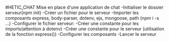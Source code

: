 #HETIC_CHAT
Mise en place d'une application de chat
-Initialiser le dossier serveur(npm init)
-Créer un fichier pour le serveur
-Importer les composants express, body-parser, dotenv, ejs, mongoose, path (npm i -s ...)
-Configurer le fichier serveur:
    -Créer une constante pour les imports(attention à dotenv)
    -Créer une constante pour le serveur (utilisation de la fonction express())
    -Configurer les composants 
    -Lancer le serveur
